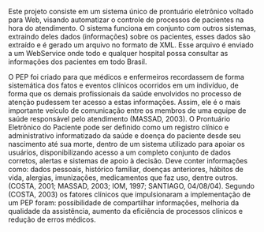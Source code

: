 Este projeto consiste em um sistema único de prontuário eletrônico voltado para Web, visando automatizar o controle de processos de pacientes na hora do atendimento. O sistema funciona em conjunto com outros sistemas, extraindo deles dados (informações) sobre os pacientes, esses dados são extraído e é gerado um arquivo no formato de XML. Esse arquivo é enviado a um WebService onde todo e qualquer hospital possa consultar as informações dos pacientes em todo Brasil.

O PEP foi criado para que médicos e enfermeiros recordassem de forma sistemática dos fatos e eventos clínicos ocorridos em um indivíduo, de forma que os demais profissionais da saúde envolvidos no processo de atenção pudessem ter acesso a estas informações. Assim, ele é o mais importante veículo de comunicação entre os membros de uma equipe de saúde responsável pelo atendimento (MASSAD, 2003).
O Prontuário Eletrônico do Paciente pode ser definido como um registro clínico e administrativo informatizado da saúde e doença do paciente desde seu nascimento até sua morte, dentro de um sistema utilizado para apoiar os usuários, disponibilizando acesso a um completo conjunto de dados corretos, alertas e sistemas de apoio à decisão. Deve conter informações como: dados pessoais, histórico familiar, doenças anteriores, hábitos de vida, alergias, imunizações, medicamentos que faz uso, dentre outros. (COSTA, 2001; MASSAD, 2003; IOM, 1997; SANTIAGO, 04/08/04). Segundo (COSTA, 2003) os fatores clínicos que impulsionaram a implementação de um PEP foram: possibilidade de compartilhar informações, melhoria da qualidade da assistência, aumento da eficiência de processos clínicos e redução de erros médicos.
